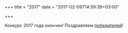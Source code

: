 +++
title = "2017"
date = "2017-02-09T14:59:39+03:00"

+++

Конкурс 2017 года окончен! Поздравляем [победителей](../winners/2017.pdf)!